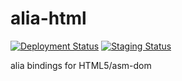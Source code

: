 # alia-html

[![Deployment Status](https://github.com/alialib/alia-html/workflows/Deployment/badge.svg)](https://github.com/alialib/alia-html/actions)
[![Staging Status](https://github.com/alialib/alia-html/workflows/Staging/badge.svg)](https://github.com/alialib/alia-html/actions)

alia bindings for HTML5/asm-dom
